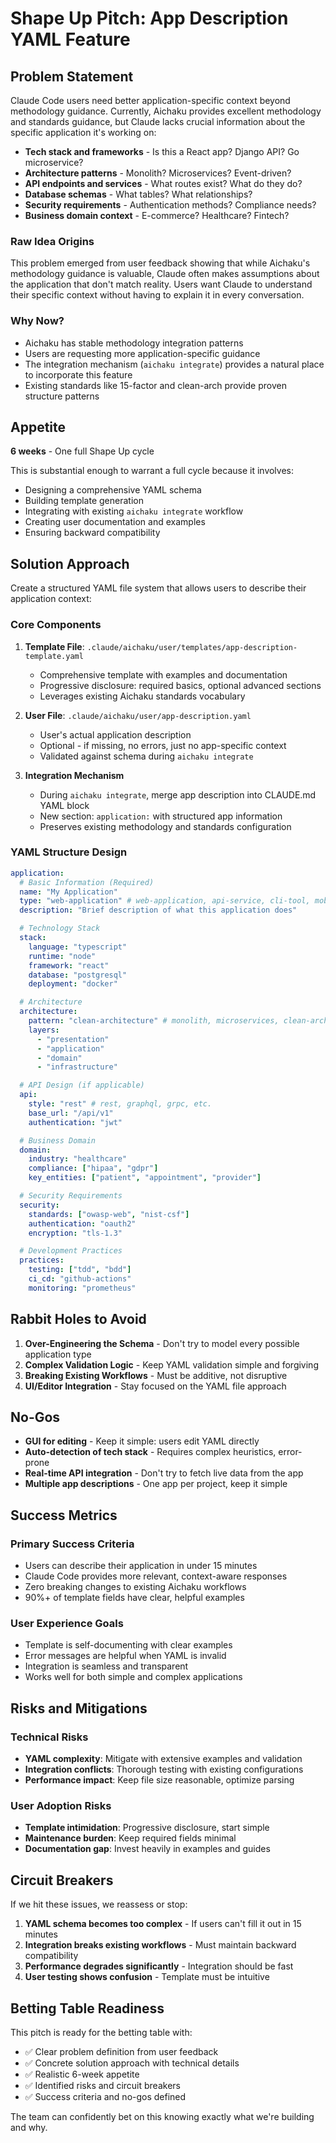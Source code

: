 # Shape Up Pitch: App Description YAML Feature

## Problem Statement

Claude Code users need better application-specific context beyond methodology guidance. Currently, Aichaku provides
excellent methodology and standards guidance, but Claude lacks crucial information about the specific application it's
working on:

- **Tech stack and frameworks** - Is this a React app? Django API? Go microservice?
- **Architecture patterns** - Monolith? Microservices? Event-driven?
- **API endpoints and services** - What routes exist? What do they do?
- **Database schemas** - What tables? What relationships?
- **Security requirements** - Authentication methods? Compliance needs?
- **Business domain context** - E-commerce? Healthcare? Fintech?

### Raw Idea Origins

This problem emerged from user feedback showing that while Aichaku's methodology guidance is valuable, Claude often
makes assumptions about the application that don't match reality. Users want Claude to understand their specific context
without having to explain it in every conversation.

### Why Now?

- Aichaku has stable methodology integration patterns
- Users are requesting more application-specific guidance
- The integration mechanism (`aichaku integrate`) provides a natural place to incorporate this feature
- Existing standards like 15-factor and clean-arch provide proven structure patterns

## Appetite

**6 weeks** - One full Shape Up cycle

This is substantial enough to warrant a full cycle because it involves:

- Designing a comprehensive YAML schema
- Building template generation
- Integrating with existing `aichaku integrate` workflow
- Creating user documentation and examples
- Ensuring backward compatibility

## Solution Approach

Create a structured YAML file system that allows users to describe their application context:

### Core Components

1. **Template File**: `.claude/aichaku/user/templates/app-description-template.yaml`
   - Comprehensive template with examples and documentation
   - Progressive disclosure: required basics, optional advanced sections
   - Leverages existing Aichaku standards vocabulary

2. **User File**: `.claude/aichaku/user/app-description.yaml`
   - User's actual application description
   - Optional - if missing, no errors, just no app-specific context
   - Validated against schema during `aichaku integrate`

3. **Integration Mechanism**
   - During `aichaku integrate`, merge app description into CLAUDE.md YAML block
   - New section: `application:` with structured app information
   - Preserves existing methodology and standards configuration

### YAML Structure Design

```yaml
application:
  # Basic Information (Required)
  name: "My Application"
  type: "web-application" # web-application, api-service, cli-tool, mobile-app, etc.
  description: "Brief description of what this application does"

  # Technology Stack
  stack:
    language: "typescript"
    runtime: "node"
    framework: "react"
    database: "postgresql"
    deployment: "docker"

  # Architecture
  architecture:
    pattern: "clean-architecture" # monolith, microservices, clean-architecture, etc.
    layers:
      - "presentation"
      - "application"
      - "domain"
      - "infrastructure"

  # API Design (if applicable)
  api:
    style: "rest" # rest, graphql, grpc, etc.
    base_url: "/api/v1"
    authentication: "jwt"

  # Business Domain
  domain:
    industry: "healthcare"
    compliance: ["hipaa", "gdpr"]
    key_entities: ["patient", "appointment", "provider"]

  # Security Requirements
  security:
    standards: ["owasp-web", "nist-csf"]
    authentication: "oauth2"
    encryption: "tls-1.3"

  # Development Practices
  practices:
    testing: ["tdd", "bdd"]
    ci_cd: "github-actions"
    monitoring: "prometheus"
```

## Rabbit Holes to Avoid

1. **Over-Engineering the Schema** - Don't try to model every possible application type
2. **Complex Validation Logic** - Keep YAML validation simple and forgiving
3. **Breaking Existing Workflows** - Must be additive, not disruptive
4. **UI/Editor Integration** - Stay focused on the YAML file approach

## No-Gos

- **GUI for editing** - Keep it simple: users edit YAML directly
- **Auto-detection of tech stack** - Requires complex heuristics, error-prone
- **Real-time API integration** - Don't try to fetch live data from the app
- **Multiple app descriptions** - One app per project, keep it simple

## Success Metrics

### Primary Success Criteria

- Users can describe their application in under 15 minutes
- Claude Code provides more relevant, context-aware responses
- Zero breaking changes to existing Aichaku workflows
- 90%+ of template fields have clear, helpful examples

### User Experience Goals

- Template is self-documenting with clear examples
- Error messages are helpful when YAML is invalid
- Integration is seamless and transparent
- Works well for both simple and complex applications

## Risks and Mitigations

### Technical Risks

- **YAML complexity**: Mitigate with extensive examples and validation
- **Integration conflicts**: Thorough testing with existing configurations
- **Performance impact**: Keep file size reasonable, optimize parsing

### User Adoption Risks

- **Template intimidation**: Progressive disclosure, start simple
- **Maintenance burden**: Keep required fields minimal
- **Documentation gap**: Invest heavily in examples and guides

## Circuit Breakers

If we hit these issues, we reassess or stop:

1. **YAML schema becomes too complex** - If users can't fill it out in 15 minutes
2. **Integration breaks existing workflows** - Must maintain backward compatibility
3. **Performance degrades significantly** - Integration should be fast
4. **User testing shows confusion** - Template must be intuitive

## Betting Table Readiness

This pitch is ready for the betting table with:

- ✅ Clear problem definition from user feedback
- ✅ Concrete solution approach with technical details
- ✅ Realistic 6-week appetite
- ✅ Identified risks and circuit breakers
- ✅ Success criteria and no-gos defined

The team can confidently bet on this knowing exactly what we're building and why.
